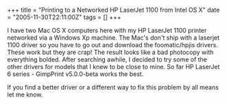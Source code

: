 +++
title = "Printing to a Networked HP LaserJet 1100 from Intel OS X"
date = "2005-11-30T22:11:00Z"
tags = []
+++

I have two Mac OS X computers here with my HP LaserJet 1100 printer networked
via a Windows Xp machine. The Mac's don't ship with a laserjet 1100 driver
so you have to go out and download the foomatic/hpjis drivers. These work but
they are crap! The result looks like a bad photocopy with everything bolded.
After searching awhile, I decided to try some of the other drivers for models
that I knew to be close to mine. So far HP LaserJet 6 series - GimpPrint
v5.0.0-beta works the best.

If you find a better driver or a different way to fix this problem by all
means let me know.

